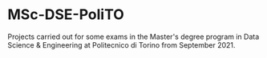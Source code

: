 # MSc-DSE-PoliTO
Projects carried out for some exams in the Master's degree program in Data Science &amp; Engineering at Politecnico di Torino from September 2021.
